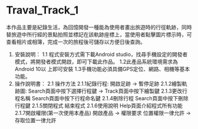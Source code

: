 # Traval_Track_1

本作品主要是紀錄生活，為回憶開發一種能為使用者畫出旅遊時的行徑軌跡，同時替旅遊中所行經的景點拍照並標記在該軌跡座標上，當使用者點擊圖片標示時，可查看相片或相簿，完成一次的旅程後可儲存以方便日後查詢。

1.	安裝說明：
1.1 程式安裝方式需下載Android studio，找尋手機設定的開發者模式，將開發者模式開啟，即可下載此作品。
1.2此產品系統環境需求為Android 10以   上即可安裝
1.3手機功能必須具備GPS定位、網路、相機等基本功能。 
 
2.	操作說明書：
2.1	操作方法
2.1.1紀錄行程:
開啟足跡 -> 暫停足跡
2.1.2繪製軌跡圖:
Search頁面中按下選擇行程鍵 ->
Track頁面中按下繪製鍵
2.1.3更改行程名稱
Search頁面中按下行程命名鍵
2.1.4刪除行程
Search頁面中按下刪除行程鍵
2.1.5關閉程式
結束程式
2.1.6使用說明
Help頁面介紹程式所有功能
2.1.7開啟權限(第一次使用本產品)
開啟產品 -> 權限要求
位置權限一律允許 ->
存取位置一律允許
